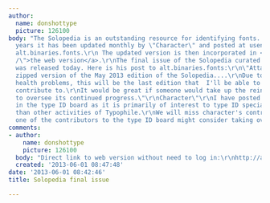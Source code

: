 ```yaml
---
author:
  name: donshottype
  picture: 126100
body: "The Solopedia is an outstanding resource for identifying fonts. \r\nFor many
  years it has been updated monthly by \"Character\" and posted at usenet newsgroup
  alt.binaries.fonts.\r\n The updated version is then incorporated in <a href=\"\r\nhttp://abfonts.freehostia.com/solopedia/solopedia-c.htm
  /\">the web version</a>.\r\nThe final issue of the Solopedia curated by \"Character\"
  was released today. Here is his post to alt.binaries.fonts:\r\n\"Attached is the
  zipped version of the May 2013 edition of the Solopedia....\r\nDue to some severe
  health problems, this will be the last edition that  I'll be able to produce or
  contribute to.\r\nIt would be great if someone would take up the reins and continue
  to oversee its continued progress.\"\r\nCharacter\"\r\nI have posted this information
  in the type ID board as it is primarily of interest to type ID specialists rather
  than other activities of Typophile.\r\nWe will miss character's contribution. \r\nPerhaps
  one of the contributors to the type ID board might consider taking over this project.\r\nDon"
comments:
- author:
    name: donshottype
    picture: 126100
  body: "Direct link to web version without need to log in:\r\nhttp://abfonts.freehostia.com/solopedia/\r\nDon"
  created: '2013-06-01 08:47:48'
date: '2013-06-01 08:42:46'
title: Solopedia final issue

---
```

